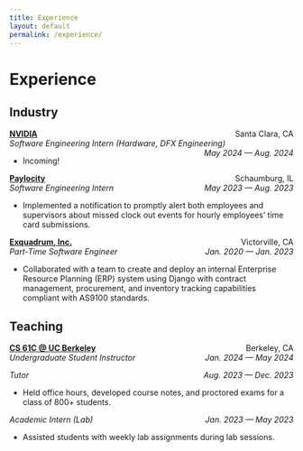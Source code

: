 ```yaml
---
title: Experience
layout: default
permalink: /experience/
---
```

# Experience
## Industry

<p style="text-align:left;">
  <strong><a href="https://www.nvidia.com/" target="_blank">NVIDIA</a></strong>
  <span style="float:right;">
    Santa Clara, CA
  </span><br>
  <i>
    Software Engineering Intern (Hardware, DFX Engineering)
    <span style="float:right;">
      May 2024 &#8212; Aug. 2024
    </span>
  </i>
  <ul>
    <li>Incoming!</li>
  </ul>
</p>

<p style="text-align:left;">
  <strong><a href="https://www.paylocity.com/" target="_blank">Paylocity</a></strong>
  <span style="float:right;">
    Schaumburg, IL
  </span><br>
  <i>
    Software Engineering Intern
    <span style="float:right;">
      May 2023 &#8212; Aug. 2023
    </span>
  </i>
  <ul>
    <li>Implemented a notification to promptly alert both employees and supervisors about missed clock out events for hourly employees’ time card submissions.</li>
  </ul>
</p>

<p style="text-align:left;">
  <strong><a href="https://www.exquadrum.com/" target="_blank">Exquadrum, Inc.</a></strong>
  <span style="float:right;">
    Victorville, CA
  </span><br>
  <i>
    Part-Time Software Engineer
    <span style="float:right;">
      Jan. 2020 &#8212; Jan. 2023
    </span>
  </i>
  <ul>
    <li>Collaborated with a team to create and deploy an internal Enterprise Resource Planning (ERP) system using Django with contract management, procurement, and inventory tracking capabilities compliant with AS9100 standards.</li>
  </ul>
</p>

## Teaching

<p style="text-align:left;">
  <strong><a href="https://www.cs61c.org/" target="_blank">CS 61C @ UC Berkeley</a></strong>
  <span style="float:right;">Berkeley, CA</span>
  <br><i>
    Undergraduate Student Instructor
    <span style="float:right;">Jan. 2024 &#8212; May 2024</span>
  </i>
  <ul>
    
  </ul>
  <i>
    Tutor
    <span style="float:right;">Aug. 2023 &#8212; Dec. 2023</span>
  </i>
  <ul>
    <li>Held office hours, developed course notes, and proctored exams for a class of 800+ students.</li>
  </ul>
  <i>
    Academic Intern (Lab)
    <span style="float:right;">Jan. 2023 &#8212; May 2023</span>
  </i>
  <ul>
    <li>Assisted students with weekly lab assignments during lab sessions.</li>
  </ul>
</p>
